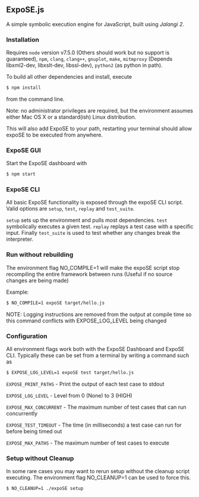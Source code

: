 ## ExpoSE.js

A simple symbolic execution engine for JavaScript, built using _Jalangi 2_.

### Installation

Requires `node` version v7.5.0 (Others should work but no support is guaranteed), `npm`, `clang`, `clang++`, `gnuplot`, `make`, `mitmproxy` (Depends libxml2-dev, libxslt-dev, libssl-dev), `python2` (as python in path).

To build all other dependencies and install, execute

```sh
$ npm install
```

from the command line.

Note: no administrator privileges are required, but the environment assumes either Mac OS X or a standard(ish) Linux distribution.

This will also add ExpoSE to your path, restarting your terminal should allow expoSE to be executed from anywhere.

### ExpoSE GUI

Start the ExpoSE dashboard with

```sh
$ npm start
```

### ExpoSE CLI

All basic ExpoSE functionality is exposed through the expoSE CLI script. Valid options are `setup`, `test`, `replay` and `test_suite`.

`setup` sets up the environment and pulls most dependencies.
`test` symbolically executes a given test.
`replay` replays a test case with a specific input.
Finally `test_suite` is used to test whether any changes break the interpreter.

### Run without rebuilding

The environment flag NO_COMPILE=1 will make the expoSE script stop recompiling the entire framework between runs (Useful if no source changes are being made)

Example:

```sh
$ NO_COMPILE=1 expoSE target/hello.js
```

NOTE: Logging instructions are removed from the output at compile time so this command conflicts with EXPOSE_LOG_LEVEL being changed

### Configuration

All environment flags work both with the ExpoSE Dashboard and ExpoSE CLI. Typically these can be set from a terminal by writing a command such as

```sh
$ EXPOSE_LOG_LEVEL=1 expoSE test target/hello.js
```

`EXPOSE_PRINT_PATHS` - Print the output of each test case to stdout

`EXPOSE_LOG_LEVEL` - Level from 0 (None) to 3 (HIGH)

`EXPOSE_MAX_CONCURRENT` - The maximum number of test cases that can run concurrently

`EXPOSE_TEST_TIMEOUT` - The time (in milliseconds) a test case can run for before being timed out

`EXPOSE_MAX_PATHS` - The maximum number of test cases to execute

### Setup without Cleanup

In some rare cases you may want to rerun setup without the cleanup script executing. The environment flag NO_CLEANUP=1 can be used to force this.

```sh
$ NO_CLEANUP=1 ./expoSE setup
```
